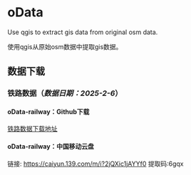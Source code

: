 # oData
Use qgis to extract gis data from original osm data.

使用qgis从原始osm数据中提取gis数据。



## 数据下载
### 铁路数据（*数据日期：2025-2-6*）

#### oData-railway：Github下载

[铁路数据下载地址](https://github.com/OpenQGIS/oData/tree/main/oData-railway)

#### oData-railway：中国移动云盘

链接: https://caiyun.139.com/m/i?2jQXic1jAYYf0  提取码:6gqx


